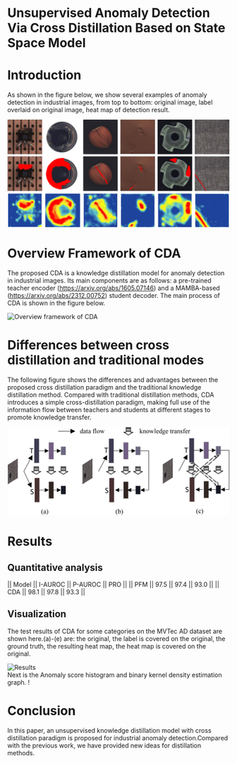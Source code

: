 # Unsupervised Anomaly Detection Via Cross Distillation Based on State Space Model

# Introduction
As shown in the figure below, we show several examples of anomaly detection in industrial images, from top to bottom: original image, label overlaid on original image, heat map of detection result.  

![Introduction](/Image/IAD_Introduction.jpg)

# Overview Framework of CDA
The proposed CDA is a knowledge distillation model for anomaly detection in industrial images. Its main components are as follows: a pre-trained teacher encoder (https://arxiv.org/abs/1605.07146) and a MAMBA-based (https://arxiv.org/abs/2312.00752) student decoder.
The main process of CDA is shown in the figure below.  

![Overview framework of CDA](/Image/Overview_framwork.jpg)
# Differences between cross distillation and traditional modes
The following figure shows the differences and advantages between the proposed cross distillation paradigm and the traditional knowledge distillation method.
Compared with traditional distillation methods, CDA introduces a simple cross-distillation paradigm, making full use of the information flow between teachers and students at different stages to promote knowledge transfer.  

![Differences](/Image/distiallation_way.jpg)

# Results
## Quantitative analysis
|| Model || I-AUROC || P-AUROC || PRO  ||
|| PFM   || 97.5    || 97.4    || 93.0 ||
|| CDA   || 98.1    || 97.8    || 93.3 ||

  
## Visualization
The test results of CDA for some categories on the MVTec AD dataset are shown here.(a)-(e) are: the original, the label is covered on the original, the ground truth, the resulting heat map, the heat map is covered on the original.  

![Results](/Image/result_map.jpg)  
Next is the Anomaly score histogram and binary kernel density estimation graph.
!



# Conclusion
In this paper, an unsupervised knowledge distillation model with cross distillation paradigm is proposed for industrial anomaly detection.Compared with the previous work, we have provided new ideas for distillation methods.



